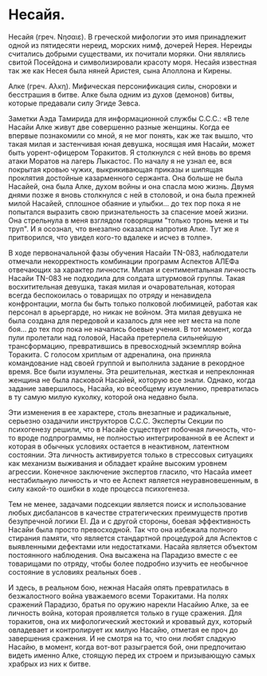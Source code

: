 # Несайя.

Несайя (греч. Νησαιε). В греческой мифологии это имя принадлежит одной из пятидесяти нереид, морских нимф, дочерей Нерея. Нереиды считались добрыми существами, их почитали моряки. Они являлись свитой Посейдона и символизировали красоту моря. Несайя известная так же как Несея была няней Аристея, сына Аполлона и Кирены.

Алке (греч. Αλκη). Мифическая персонификация силы, сноровки и бесстрашия в битве. Алке была одним из духов (демонов) битвы, которые предавали силу Эгиде Зевса.

Заметки Аэда Тамирида для информационной службы С.С.С.: «В теле Насайи Алке живут две совершенно разные женщины. Когда ее впервые познакомили со мной, я не мог понять, как же так вышло, что такая милая и застенчивая юная девушка, носящая имя Насайи, может быть уорент-офицером Торакитов. Я столкнулся с ней вновь во время атаки Моратов на лагерь Лыкастос. По началу я не узнал ее, вся покрытая кровью чужих, выкрикивающая приказы и шипящая проклятия достойные казарменного сержанта. Она больше не была Насайей, она была Алке, духом войны и она спасла мою жизнь. Двумя днями позже я вновь столкнулся с ней в столовой, и она была прежней милой Насайей, сплошное обаяние и улыбки... до тех пор пока я не попытался выразить свою признательность за спасение моей жизни. Она стрельнула в меня взглядом говорящим "только тронь меня и ты труп". И я осознал, что внезапно оказался напротив Алке. Тут же я притворился, что увидел кого-то вдалеке и исчез в толпе».

В ходе первоначальной фазы обучения Насайи TN-083, наблюдатели  отмечали некорректность комбинации программ Аспектов АЛЕФа отвечающих за характер личности. Милая и сентиментальная личность Насайи TN-083 не подходила для солдата штурмовой группы. Такая восхитительная девушка, такая милая и очаровательная, которая всегда беспокоилась о товарищах по отряду и ненавидела конфронтации, могла бы быть только полковой любимицей, работая как персонал в арьергарде, но никак не войном. Эта милая девушка не была создана для передовой и казалось для нее нет места на поле боя... до тех пор пока не начались боевые учения. В тот момент, когда пули пролетали над головой, Насайа претерпела сильнейшую трансформацию, превратившись в превосходный экземпляр война Торакита. С голосом хриплым от адреналина, она приняла командование над своей группой и выполнила задание в рекордное время. Все были изумлены. Эта решительная, жесткая и непреклонная женщина не была ласковой Насайей, которую все знали. Однако, когда задание завершилось, Насайа, ко всеобщему изумлению, превратилась в ту самую милую куколку, которой она недавно была.

Эти изменения в ее характере, столь внезапные и радикальные, серьезно озадачили инструкторов С.С.С. Эксперты Секции по психогенезу решили, что в Насайе существует побочная личность, что-то вроде подпрограммы, не полностью интегрированной в ее Аспект и которая в обычных условиях остается в неактивном, латентном состоянии. Эта личность активируется только в стрессовых ситуациях как механизм выживания и обладает крайне высоким уровнем агрессии. Конечное заключение экспертов гласило, что Насайа имеет нестабильную личность и что ее Аспект является неуравновешенным, в силу какой-то ошибки в ходе процесса психогенеза.

Тем не менее, задачами подсекции является поиск и использование любых дисбалансов в качестве стратегических преимуществ против безупречной логики EI. Да и с другой стороны, боевая эффективность Насайи была просто превосходной. Так что она избежала полного стирания памяти, что является стандартной процедурой для Аспектов с выявленными дефектами или недостатками. Насайа является объектом постоянного наблюдения. Она высажена на Парадизо вместе с ее товарищами по отряду, чтобы более подробно изучить ее необычное состояние в условиях реальных боев .

И здесь, в реальном бою, нежная Насайя опять превратилась в безжалостного война уважаемого всеми Торакитами. На полях сражений Парадизо, братья по оружию нарекли Насайию Алке, за ее личность война, которая проявляется только в гуще сражения. Для торакитов, она их мифологический жестокий и кровавый дух, который овладевает и контролирует их милую Насайю, отметая ее проч до завершения сражения. И не смотря на то, что они любят сладкую Насайю, в момент, когда вот-вот разыграется бой, они предпочитаю видеть именно Алке, стоящую перед их строем и призывающую самых храбрых из них к битве.

